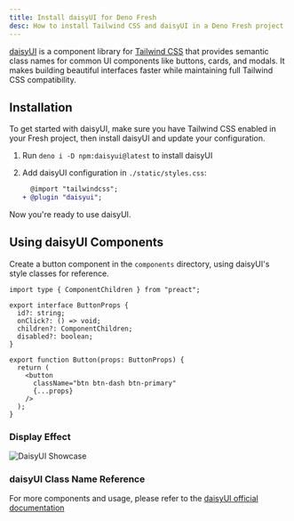 ```yaml
---
title: Install daisyUI for Deno Fresh
desc: How to install Tailwind CSS and daisyUI in a Deno Fresh project
---
```


[daisyUI](https://daisyui.com/) is a component library for
[Tailwind CSS](https://tailwindcss.com/) that provides semantic class names for
common UI components like buttons, cards, and modals. It makes building
beautiful interfaces faster while maintaining full Tailwind CSS compatibility.

## Installation

To get started with daisyUI, make sure you have Tailwind CSS enabled in your
Fresh project, then install daisyUI and update your configuration.

1. Run `deno i -D npm:daisyui@latest` to install daisyUI
2. Add daisyUI configuration in `./static/styles.css`:

   ```diff static/styles.css
     @import "tailwindcss";
   + @plugin "daisyui";
   ```

Now you're ready to use daisyUI.

## Using daisyUI Components

Create a button component in the `components` directory, using daisyUI's style
classes for reference.

```tsx components/Button.tsx
import type { ComponentChildren } from "preact";

export interface ButtonProps {
  id?: string;
  onClick?: () => void;
  children?: ComponentChildren;
  disabled?: boolean;
}

export function Button(props: ButtonProps) {
  return (
    <button
      className="btn btn-dash btn-primary"
      {...props}
    />
  );
}
```

### Display Effect

![DaisyUI Showcase](/docs/fresh-daisyui-showcase.jpg)

### daisyUI Class Name Reference

For more components and usage, please refer to the
[daisyUI official documentation](https://daisyui.com/)
